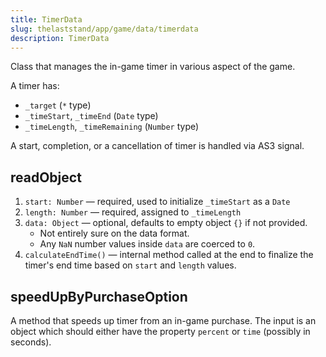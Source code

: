 ```yaml
---
title: TimerData
slug: thelaststand/app/game/data/timerdata
description: TimerData
---
```


Class that manages the in-game timer in various aspect of the game.

A timer has:

- `_target` (`*` type)
- `_timeStart`, `_timeEnd` (`Date` type)
- `_timeLength`, `_timeRemaining` (`Number` type)

A start, completion, or a cancellation of timer is handled via AS3 signal.

## readObject

1. `start: Number` — required, used to initialize `_timeStart` as a `Date`
2. `length: Number` — required, assigned to `_timeLength`
3. `data: Object` — optional, defaults to empty object `{}` if not provided.
   - Not entirely sure on the data format.
   - Any `NaN` number values inside `data` are coerced to `0`.
4. `calculateEndTime()` — internal method called at the end to finalize the timer's end time based on `start` and `length` values.

## speedUpByPurchaseOption

A method that speeds up timer from an in-game purchase. The input is an object which should either have the property `percent` or `time` (possibly in seconds).
